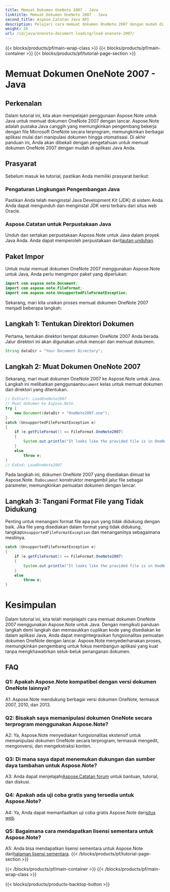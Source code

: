 ```yaml
---
title: Memuat Dokumen OneNote 2007 - Java
linktitle: Memuat Dokumen OneNote 2007 - Java
second_title: Aspose.Catatan Java API
description: Pelajari cara memuat dokumen OneNote 2007 dengan mudah di Java menggunakan Aspose.Note. Tingkatkan kemampuan aplikasi Java Anda dengan fungsionalitas Aspose.Note yang tangguh.
weight: 26
url: /id/java/onenote-document-loading/load-onenote-2007/
---
```


{{< blocks/products/pf/main-wrap-class >}}
{{< blocks/products/pf/main-container >}}
{{< blocks/products/pf/tutorial-page-section >}}

# Memuat Dokumen OneNote 2007 - Java

## Perkenalan

Dalam tutorial ini, kita akan mempelajari penggunaan Aspose.Note untuk Java untuk memuat dokumen OneNote 2007 dengan lancar. Aspose.Note adalah pustaka Java canggih yang memungkinkan pengembang bekerja dengan file Microsoft OneNote secara terprogram, memungkinkan berbagai aplikasi mulai dari manipulasi dokumen hingga otomatisasi. Di akhir panduan ini, Anda akan dibekali dengan pengetahuan untuk memuat dokumen OneNote 2007 dengan mudah di aplikasi Java Anda.

## Prasyarat

Sebelum masuk ke tutorial, pastikan Anda memiliki prasyarat berikut:

### Pengaturan Lingkungan Pengembangan Java

Pastikan Anda telah menginstal Java Development Kit (JDK) di sistem Anda. Anda dapat mengunduh dan menginstal JDK versi terbaru dari situs web Oracle.

### Aspose.Catatan untuk Perpustakaan Java

 Unduh dan sertakan perpustakaan Aspose.Note untuk Java dalam proyek Java Anda. Anda dapat memperoleh perpustakaan dari[tautan unduhan](https://releases.aspose.com/note/java/).

## Paket Impor

Untuk mulai memuat dokumen OneNote 2007 menggunakan Aspose.Note untuk Java, Anda perlu mengimpor paket yang diperlukan:

```java
import com.aspose.note.Document;
import com.aspose.note.FileFormat;
import com.aspose.note.UnsupportedFileFormatException;
```

Sekarang, mari kita uraikan proses memuat dokumen OneNote 2007 menjadi beberapa langkah:

## Langkah 1: Tentukan Direktori Dokumen

Pertama, tentukan direktori tempat dokumen OneNote 2007 Anda berada. Jalur direktori ini akan digunakan untuk mencari dan memuat dokumen.

```java
String dataDir = "Your Document Directory";
```

## Langkah 2: Muat Dokumen OneNote 2007

 Sekarang, mari muat dokumen OneNote 2007 ke Aspose.Note untuk Java. Langkah ini melibatkan penggunaan`Document` kelas untuk memuat dokumen dari direktori yang ditentukan.

```java
// ExStart: LoadOneNote2007
// Muat dokumen ke Aspose.Note.
try {
    new Document(dataDir + "OneNote2007.one");
}
catch (UnsupportedFileFormatException e)
{
    if (e.getFileFormat() == FileFormat.OneNote2007)
    {
        System.out.println("It looks like the provided file is in OneNote 2007 format that is not supported.");
    }
    else
        throw e;
}
// ExEnd: LoadOneNote2007
```

Pada langkah ini, dokumen OneNote 2007 yang disediakan dimuat ke Aspose.Note. Itu`Document` konstruktor mengambil jalur file sebagai parameter, memungkinkan pemuatan dokumen dengan lancar.

## Langkah 3: Tangani Format File yang Tidak Didukung

 Penting untuk menangani format file apa pun yang tidak didukung dengan baik. Jika file yang disediakan dalam format yang tidak didukung, tangkap`UnsupportedFileFormatException` dan menanganinya sebagaimana mestinya.

```java
catch (UnsupportedFileFormatException e)
{
    if (e.getFileFormat() == FileFormat.OneNote2007)
    {
        System.out.println("It looks like the provided file is in OneNote 2007 format that is not supported.");
    }
    else
        throw e;
}
```

# Kesimpulan

Dalam tutorial ini, kita telah menjelajahi cara memuat dokumen OneNote 2007 menggunakan Aspose.Note untuk Java. Dengan mengikuti panduan langkah demi langkah dan memasukkan cuplikan kode yang disediakan ke dalam aplikasi Java, Anda dapat mengintegrasikan fungsionalitas pemuatan dokumen OneNote dengan lancar. Aspose.Note menyederhanakan proses, memungkinkan pengembang untuk fokus membangun aplikasi yang kuat tanpa mengkhawatirkan seluk-beluk penanganan dokumen.

## FAQ

### Q1: Apakah Aspose.Note kompatibel dengan versi dokumen OneNote lainnya?

A1: Aspose.Note mendukung berbagai versi dokumen OneNote, termasuk 2007, 2010, dan 2013.

### Q2: Bisakah saya memanipulasi dokumen OneNote secara terprogram menggunakan Aspose.Note?

A2: Ya, Aspose.Note menyediakan fungsionalitas ekstensif untuk memanipulasi dokumen OneNote secara terprogram, termasuk mengedit, mengonversi, dan mengekstraksi konten.

### Q3: Di mana saya dapat menemukan dukungan dan sumber daya tambahan untuk Aspose.Note?

 A3: Anda dapat menjelajahi[Aspose.Catatan forum](https://forum.aspose.com/c/note/28) untuk bantuan, tutorial, dan diskusi.

### Q4: Apakah ada uji coba gratis yang tersedia untuk Aspose.Note?

 A4: Ya, Anda dapat memanfaatkan uji coba gratis Aspose.Note dari[situs web](https://releases.aspose.com/).

### Q5: Bagaimana cara mendapatkan lisensi sementara untuk Aspose.Note?

 A5: Anda bisa mendapatkan lisensi sementara untuk Aspose.Note dari[halaman lisensi sementara](https://purchase.aspose.com/temporary-license/).
{{< /blocks/products/pf/tutorial-page-section >}}

{{< /blocks/products/pf/main-container >}}
{{< /blocks/products/pf/main-wrap-class >}}

{{< blocks/products/products-backtop-button >}}

